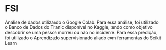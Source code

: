 # FSI
Análise de dados utilizando o Google Colab. Para essa análise, foi utilizado o Banco de Dados do Titanic disponível no Kaggle, tendo como objetivo descobrir se uma pessoa morreu ou não no incidente. Para essa predição, foi utilizado o Aprendizado supervisionado aliado com ferramentas do Scikit Learn

